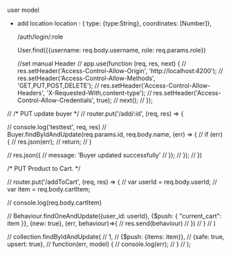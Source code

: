 user model
- add location
  location   : { type: {type:String}, coordinates: [Number]},


  /auth/login/:role

	User.find({{username: req.body.username, role: req.params.role})


	//set manual Header
// app.use(function (req, res, next) {
//   res.setHeader('Access-Control-Allow-Origin', 'http://localhost:4200');
//   res.setHeader('Access-Control-Allow-Methods', 'GET,PUT,POST,DELETE');
//   res.setHeader('Access-Control-Allow-Headers', 'X-Requested-With,content-type');
//   res.setHeader('Access-Control-Allow-Credentials', true);
//   next();
// });


// /* PUT update buyer */
// router.put('/add/:id', (req, res) => {
  
//     console.log('testtest', req, res)
//     Buyer.findByIdAndUpdate(req.params.id, req.body.name, (err) => {
//       if (err) {
//         res.json(err);
//         return;
//       }
  
//       res.json({
//         message: 'Buyer updated successfully'
//       });
//     });
//   })

/* PUT Product to Cart. */

// router.put('/addToCart', (req, res) => {
//   var userId = req.body.userId;
//   var item = req.body.cartItem;

//   console.log(req.body.cartItem)
  
//   Behaviour.findOneAndUpdate({user_id: userId}, {$push: { "current_cart": item }}, {new: true}, (err, behaviour)=>{
//     res.send(behaviour)
//       }) 
//      }
//   )

// collection.findByIdAndUpdate(
//     1,
//     {$push: {items: item}},
//     {safe: true, upsert: true},
//     function(err, model) {
//         console.log(err);
//     }
// );


